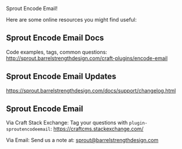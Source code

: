 Sprout Encode Email!

Here are some online resources you might find useful:


Sprout Encode Email Docs
------------------------------------------------------------
Code examples, tags, common questions:
http://sprout.barrelstrengthdesign.com/craft-plugins/encode-email


Sprout Encode Email Updates
------------------------------------------------------------
https://sprout.barrelstrengthdesign.com/docs/support/changelog.html


Sprout Encode Email
------------------------------------------------------------

Via Craft Stack Exchange: Tag your questions with `plugin-sproutencodeemail`:
https://craftcms.stackexchange.com/

Via Email:
Send us a note at: sprout@barrelstrengthdesign.com